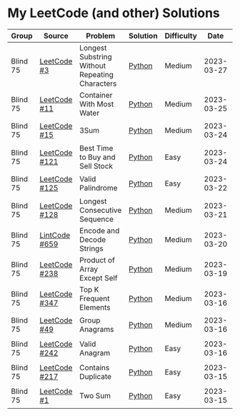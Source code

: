 # My LeetCode (and other) Solutions

| Group    | Source                                                                                                    | Problem                      | Solution                                                         | Difficulty | Date       | Status      |
| -------- | --------------------------------------------------------------------------------------------------------- | ---------------------------- | ---------------------------------------------------------------- | ---------- | ---------- | ----------- |
| Blind 75 | [LeetCode #3](https://leetcode.com/problems/longest-substring-without-repeating-characters) | Longest Substring Without Repeating Characters | [Python](leetcode_solutions/3.longest-substring-without-repeating-characters.py) | Medium | 2023-03-27 | ⭕ Complete 
| Blind 75 | [LeetCode #11](https://leetcode.com/problems/container-with-most-water/description/)                                          |Container With Most Water| [Python](leetcode_solutions/11.container-with-most-water.py)             | Medium       | 2023-03-25 | ⭕ Complete |
| Blind 75 | [LeetCode #15](https://leetcode.com/problems/3sum/)                                          | 3Sum | [Python](leetcode_solutions/15.3sum.py)             | Medium       | 2023-03-24 | ⭕ Complete |
| Blind 75 | [LeetCode #121](https://leetcode.com/problems/best-time-to-buy-and-sell-stock/)                                          | Best Time to Buy and Sell Stock             | [Python](leetcode_solutions/121.best-time-to-buy-and-sell-stock.py)             | Easy       | 2023-03-24 | ⭕ Complete |
| Blind 75 | [LeetCode #125](https://leetcode.com/problems/valid-palindrome/)                                          | Valid Palindrome             | [Python](leetcode_solutions/125.valid-palindrome.py)             | Easy       | 2023-03-22 | ⭕ Complete |
| Blind 75 | [LeetCode #128](https://leetcode.com/problems/longest-consecutive-sequence/)                              | Longest Consecutive Sequence | [Python](leetcode_solutions/128.longest-consecutive-sequence.py) | Medium     | 2023-03-21 | ⭕ Complete |
| Blind 75 | [LintCode #659](https://www.lintcode.com/problem/659/)                                                    | Encode and Decode Strings    | [Python](lintcode_solutions/659.encode-and-decode-strings.py)    | Medium     | 2023-03-20 | ⭕ Complete |
| Blind 75 | [LeetCode #238](https://leetcode.com/problems/product-of-array-except-self/)                              | Product of Array Except Self | [Python](leetcode_solutions/238.product-of-array-except-self.py)          | Medium     | 2023-03-19 | ⭕ Complete |
| Blind 75 | [LeetCode #347](https://leetcode.com/problems/top-k-frequent-elements/)                                   | Top K Frequent Elements      | [Python](leetcode_solutions/347.top-k-frequent-elements.py)               | Medium     | 2023-03-16 | ⭕ Complete |
| Blind 75 | [LeetCode #49](https://leetcode.com/problems/group-anagrams/)                                             | Group Anagrams               | [Python](leetcode_solutions/49.group-anagrams.py)                         | Medium     | 2023-03-16 | ⭕ Complete |
| Blind 75 | [LeetCode #242](https://leetcode.com/problems/valid-anagram/https://leetcode.com/problems/valid-anagram/) | Valid Anagram                | [Python](leetcode_solutions/242.valid-anagram.py)                         | Easy       | 2023-03-16 | ⭕ Complete |
| Blind 75 | [LeetCode #217](https://leetcode.com/problems/contains-duplicate/)                                        | Contains Duplicate           | [Python](leetcode_solutions/217.contains-duplicate.py)                    | Easy       | 2023-03-15 | ⭕ Complete |
| Blind 75 | [LeetCode #1](https://leetcode.com/problems/two-sum/)                                                     | Two Sum                      | [Python](leetcode_solutions/1.two-sum.py)                                 | Easy       | 2023-03-15 | ⭕ Complete |
